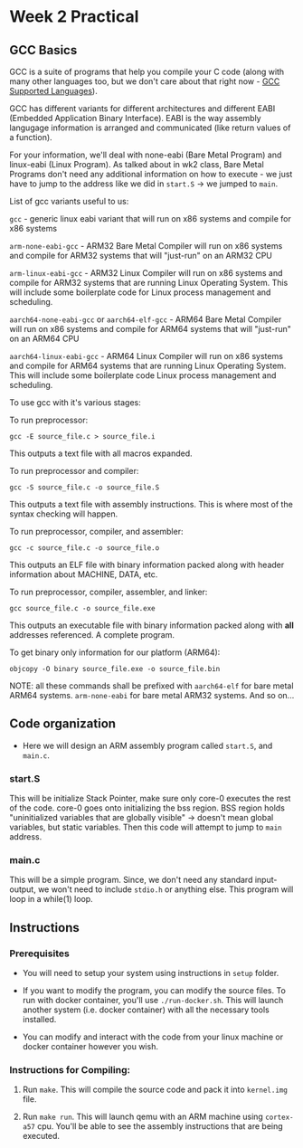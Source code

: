 # Week 2 Practical

## GCC Basics

GCC is a suite of programs that help you compile your C code (along with many other languages too, but we don't care about that right now - [GCC Supported Languages](https://gcc.gnu.org/onlinedocs/gcc/G_002b_002b-and-GCC.html#:~:text=1%20Programming%20Languages%20Supported%20by%20GCC&text=GCC%20is%20an%20integrated%20distribution,multiple%20meanings%20in%20common%20use.)).

GCC has different variants for different architectures and different EABI 
(Embedded Application Binary Interface). EABI is the way assembly langugage
information is arranged and communicated (like return values of a function).

For your information, we'll deal with none-eabi (Bare Metal Program) and 
linux-eabi (Linux Program). As talked about in wk2 class, Bare Metal Programs
don't need any additional information on how to execute - we just have to jump
to the address like we did in `start.S` -> we jumped to `main`.

List of gcc variants useful to us:

`gcc` - generic linux eabi variant that will run on x86 systems and compile for x86 systems

`arm-none-eabi-gcc` - ARM32 Bare Metal Compiler will run on x86 systems and compile for ARM32 systems
that will "just-run" on an ARM32 CPU

`arm-linux-eabi-gcc` - ARM32 Linux Compiler will run on x86 systems and compile for ARM32 systems
that are running Linux Operating System. This will include some boilerplate code for Linux process
management and scheduling.

`aarch64-none-eabi-gcc` or `aarch64-elf-gcc` - ARM64 Bare Metal Compiler will run on x86 systems and
compile for ARM64 systems that will "just-run" on an ARM64 CPU

`aarch64-linux-eabi-gcc` - ARM64 Linux Compiler will run on x86 systems and compile for ARM64 systems
that are running Linux Operating System. This will include some boilerplate code Linux process
management and scheduling.

To use gcc with it's various stages:

To run preprocessor:
```
gcc -E source_file.c > source_file.i
```

This outputs a text file with all macros expanded.


To run preprocessor and compiler:
```
gcc -S source_file.c -o source_file.S
```

This outputs a text file with assembly instructions. This is
where most of the syntax checking will happen.

To run preprocessor, compiler, and assembler:
```
gcc -c source_file.c -o source_file.o
```

This outputs an ELF file with binary information packed along with
header information about MACHINE, DATA, etc.

To run preprocessor, compiler, assembler, and linker:
```
gcc source_file.c -o source_file.exe
```

This outputs an executable file with binary information packed along 
with **all** addresses referenced. A complete program.

To get binary only information for our platform (ARM64):
```
objcopy -O binary source_file.exe -o source_file.bin
```

NOTE: all these commands shall be prefixed with `aarch64-elf` for bare metal
ARM64 systems. `arm-none-eabi` for bare metal ARM32 systems. And so on...


## Code organization
* Here we will design an ARM assembly program called `start.S`, and `main.c`.

### start.S

This will be initialize Stack Pointer, make sure only core-0 executes the rest of the code.
core-0 goes onto initializing the bss region. BSS region holds "uninitialized 
variables that are globally visible" -> doesn't mean global variables, but static
variables. Then this code will attempt to jump to `main` address.

### main.c

This will be a simple program. Since, we don't need any standard input-output,
we won't need to include `stdio.h` or anything else. This program will loop 
in a while(1) loop.

## Instructions

### Prerequisites

* You will need to setup your system using instructions in `setup` folder.

* If you want to modify the program, you can modify the source files.
To run with docker container, you'll use `./run-docker.sh`. This will launch
another system (i.e. docker container) with all the necessary tools installed.

* You can modify and interact with the code from your linux machine or docker
container however you wish. 

### Instructions for Compiling:

1. Run `make`. This will compile the source code and pack it into `kernel.img` file.

2. Run `make run`. This will launch qemu with an ARM machine using `cortex-a57` cpu.
You'll be able to see the assembly instructions that are being executed.
